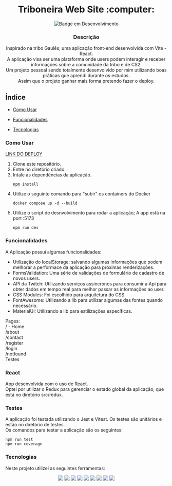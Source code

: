 <h1 align="center"> Triboneira Web Site :computer: </h1>

<div align="center"> 
  
  ![Badge em Desenvolvimento](http://img.shields.io/static/v1?label=STATUS&message=EM%20DESENVOLVIMENTO&color=GREEN&style=for-the-badge)

</div>

<div align="center">
  <h3>Descrição</h3>
  <p>
    Inspirado na tribo Gaulês, uma aplicação front-end desenvolvida com Vite - React. <br>
    A aplicação visa ser uma plataforma onde users podem interagir e receber informações sobre a comunidade da tribo e de CS2. <br>
    Um projeto pessoal sendo totalmente desenvolvido por mim utilizando boas práticas que aprendi durante os estudos. <br>
    Assim que o projeto ganhar mais forma pretendo fazer o deploy.<br>
  </p>
</div>

## Índice

- [Como Usar](#como-usar)
  
- [Funcionalidades](#funcionalidades)
  
- [Tecnologias](#tecnologias)

### Como Usar

<p><a href="https://triboneira-front-production.up.railway.app/" target="_blank"> LINK DO DEPLOY </a></p>
    
<p>
  <ol>
    <li>
      Clone este repositório.
    </li>
    <li>
      Entre no diretório criado.
    </li>
    <li>
      Intale as dependências da aplicação.
      
    npm install
      
            
  </li>
  <li>
    Utilize o seguinte comando para "subir" os containers do Docker

    docker compose up -d --build
        
  </li>

  <li>
    Utilize o script de desnvolvimento para rodar a aplicação; A app está na port :5173

    npm run dev

    
  </li>

  </ol>
</p>

### Funcionalidades

A Aplicação possui algumas funcionalidades:
<ul>
  <li>
    Utilização do localStorage: salvando algumas informações que podem melhorar a performace da aplicação para próximas renderizações.
  </li>
  <li>
    FormsValidation: Uma série de validações de formulário de cadastro de novos users.
  </li>
  <li>
    API da Twitch: Utilizando serviços assíncronos para consumir a Api para obter dados em tempo real para melhor passar as informações ao user.
  </li>
  <li>
    CSS Modules: Foi escolhido para arquitetura do CSS.
  </li>
  <li>
    FontAwesome: Utilizando a lib para utilizar algumas das fontes quando necessário.
  </li>
  <li>
    MaterialUI: Utilizando a lib para estilizações específicas.
  </li>
</ul>
</ul>

Pages:<br>
/ - Home<br>
/about<br> 
/contact<br>
/register<br>
/login<br>
/notfound<br>
Testes

### React

App desenvolvida com o uso de React.<br>
Optei por utilizar o Redux para gerenciar o estado global da aplicação, que está no diretório src/redux.<br>



### Testes
A aplicação foi testada utilizando o Jest e Vitest. Os testes são unitários e estão no diretório de testes.<br>
Os comandos para testar a aplicação são os seguintes:

    npm run test
    npm run coverage

### Tecnologias

Neste projeto utilizei as seguintes ferramentas:
<div align="center">
  <img src="https://img.shields.io/badge/JavaScript-323330?style=for-the-badge&logo=javascript&logoColor=F7DF1E" />
  <img src="https://img.shields.io/badge/TypeScript-007ACC?style=for-the-badge&logo=typescript&logoColor=white" />
  <img src="https://img.shields.io/badge/Vite-B73BFE?style=for-the-badge&logo=vite&logoColor=FFD62E" />
  <img src="https://img.shields.io/badge/React-20232A?style=for-the-badge&logo=react&logoColor=61DAFB" />
  <img src="https://img.shields.io/badge/Redux-593D88?style=for-the-badge&logo=redux&logoColor=white" />
  <img src="https://img.shields.io/badge/Material%20UI-007FFF?style=for-the-badge&logo=mui&logoColor=white" />
  <img src="https://img.shields.io/badge/CSS3-1572B6?style=for-the-badge&logo=css3&logoColor=white" />
  <img src="https://img.shields.io/badge/HTML5-E34F26?style=for-the-badge&logo=html5&logoColor=white" />
  <img src="https://img.shields.io/badge/eslint-3A33D1?style=for-the-badge&logo=eslint&logoColor=white" />
</div>
